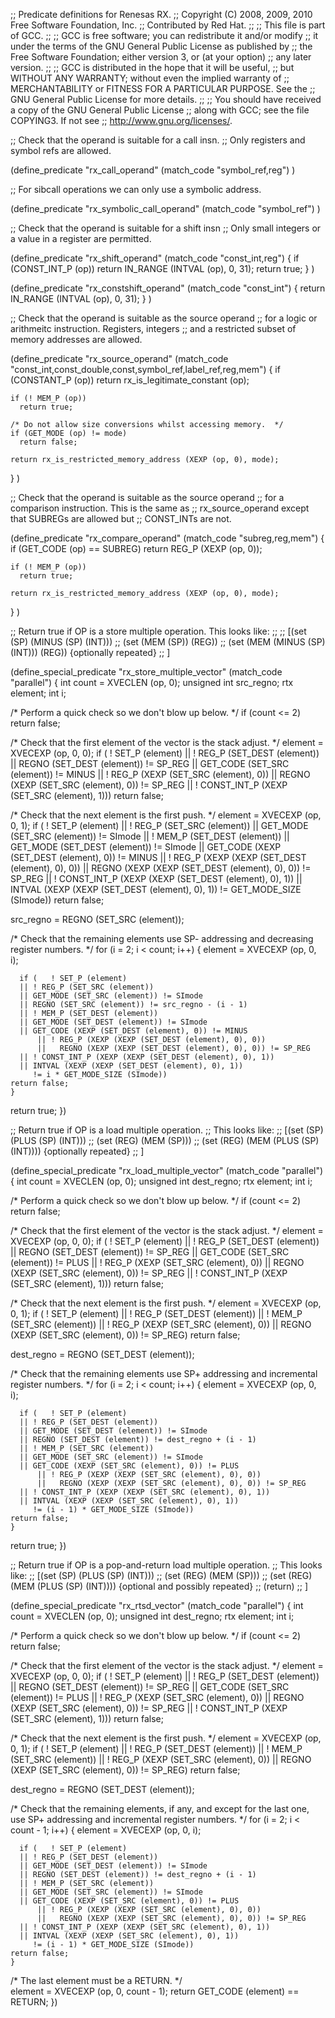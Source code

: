 ;; Predicate definitions for Renesas RX.
;; Copyright (C) 2008, 2009, 2010 Free Software Foundation, Inc.
;; Contributed by Red Hat.
;;
;; This file is part of GCC.
;;
;; GCC is free software; you can redistribute it and/or modify
;; it under the terms of the GNU General Public License as published by
;; the Free Software Foundation; either version 3, or (at your option)
;; any later version.
;;
;; GCC is distributed in the hope that it will be useful,
;; but WITHOUT ANY WARRANTY; without even the implied warranty of
;; MERCHANTABILITY or FITNESS FOR A PARTICULAR PURPOSE.  See the
;; GNU General Public License for more details.
;;
;; You should have received a copy of the GNU General Public License
;; along with GCC; see the file COPYING3.  If not see
;; <http://www.gnu.org/licenses/>.



;; Check that the operand is suitable for a call insn.
;; Only registers and symbol refs are allowed.

(define_predicate "rx_call_operand"
  (match_code "symbol_ref,reg")
)

;; For sibcall operations we can only use a symbolic address.

(define_predicate "rx_symbolic_call_operand"
  (match_code "symbol_ref")
)

;; Check that the operand is suitable for a shift insn
;; Only small integers or a value in a register are permitted.

(define_predicate "rx_shift_operand"
  (match_code "const_int,reg")
  {
    if (CONST_INT_P (op))
      return IN_RANGE (INTVAL (op), 0, 31);
    return true;
  }
)

(define_predicate "rx_constshift_operand"
  (match_code "const_int")
  {
    return IN_RANGE (INTVAL (op), 0, 31);
  }
)

;; Check that the operand is suitable as the source operand
;; for a logic or arithmeitc instruction.  Registers, integers
;; and a restricted subset of memory addresses are allowed.

(define_predicate "rx_source_operand"
  (match_code "const_int,const_double,const,symbol_ref,label_ref,reg,mem")
  {
    if (CONSTANT_P (op))
      return rx_is_legitimate_constant (op);

    if (! MEM_P (op))
      return true;
      
    /* Do not allow size conversions whilst accessing memory.  */
    if (GET_MODE (op) != mode)
      return false;

    return rx_is_restricted_memory_address (XEXP (op, 0), mode);
  }
)

;; Check that the operand is suitable as the source operand
;; for a comparison instruction.  This is the same as
;; rx_source_operand except that SUBREGs are allowed but
;; CONST_INTs are not.

(define_predicate "rx_compare_operand"
  (match_code "subreg,reg,mem")
  {
    if (GET_CODE (op) == SUBREG)
      return REG_P (XEXP (op, 0));
    
    if (! MEM_P (op))
      return true;

    return rx_is_restricted_memory_address (XEXP (op, 0), mode);
  }
)

;; Return true if OP is a store multiple operation.  This looks like:
;;
;;   [(set (SP) (MINUS (SP) (INT)))
;;    (set (MEM (SP)) (REG))
;;    (set (MEM (MINUS (SP) (INT))) (REG)) {optionally repeated}
;;   ]

(define_special_predicate "rx_store_multiple_vector"
  (match_code "parallel")
{
  int count = XVECLEN (op, 0);
  unsigned int src_regno;
  rtx element;
  int i;

  /* Perform a quick check so we don't blow up below.  */
  if (count <= 2)
    return false;

  /* Check that the first element of the vector is the stack adjust.  */
  element = XVECEXP (op, 0, 0);
  if (   ! SET_P (element)
      || ! REG_P (SET_DEST (element))
      ||   REGNO (SET_DEST (element)) != SP_REG
      ||   GET_CODE (SET_SRC (element)) != MINUS
      || ! REG_P (XEXP (SET_SRC (element), 0))
      ||   REGNO (XEXP (SET_SRC (element), 0)) != SP_REG
      || ! CONST_INT_P (XEXP (SET_SRC (element), 1)))
    return false;
	 
  /* Check that the next element is the first push.  */
  element = XVECEXP (op, 0, 1);
  if (   ! SET_P (element)
      || ! REG_P (SET_SRC (element))
      || GET_MODE (SET_SRC (element)) != SImode
      || ! MEM_P (SET_DEST (element))
      || GET_MODE (SET_DEST (element)) != SImode
      || GET_CODE (XEXP (SET_DEST (element), 0)) != MINUS
      || ! REG_P (XEXP (XEXP (SET_DEST (element), 0), 0))
      ||   REGNO (XEXP (XEXP (SET_DEST (element), 0), 0)) != SP_REG
      || ! CONST_INT_P (XEXP (XEXP (SET_DEST (element), 0), 1))
      || INTVAL (XEXP (XEXP (SET_DEST (element), 0), 1))
        != GET_MODE_SIZE (SImode))
    return false;

  src_regno = REGNO (SET_SRC (element));

  /* Check that the remaining elements use SP-<disp>
     addressing and decreasing register numbers.  */
  for (i = 2; i < count; i++)
    {
      element = XVECEXP (op, 0, i);

      if (   ! SET_P (element)
	  || ! REG_P (SET_SRC (element))
	  || GET_MODE (SET_SRC (element)) != SImode
	  || REGNO (SET_SRC (element)) != src_regno - (i - 1)
	  || ! MEM_P (SET_DEST (element))
	  || GET_MODE (SET_DEST (element)) != SImode
	  || GET_CODE (XEXP (SET_DEST (element), 0)) != MINUS
          || ! REG_P (XEXP (XEXP (SET_DEST (element), 0), 0))
          ||   REGNO (XEXP (XEXP (SET_DEST (element), 0), 0)) != SP_REG
	  || ! CONST_INT_P (XEXP (XEXP (SET_DEST (element), 0), 1))
	  || INTVAL (XEXP (XEXP (SET_DEST (element), 0), 1))
	     != i * GET_MODE_SIZE (SImode))
	return false;
    }
  return true;
})

;; Return true if OP is a load multiple operation.
;; This looks like:
;;  [(set (SP) (PLUS (SP) (INT)))
;;   (set (REG) (MEM (SP)))
;;   (set (REG) (MEM (PLUS (SP) (INT)))) {optionally repeated}
;;  ]

(define_special_predicate "rx_load_multiple_vector"
  (match_code "parallel")
{
  int count = XVECLEN (op, 0);
  unsigned int dest_regno;
  rtx element;
  int i;

  /* Perform a quick check so we don't blow up below.  */
  if (count <= 2)
    return false;

  /* Check that the first element of the vector is the stack adjust.  */
  element = XVECEXP (op, 0, 0);
  if (   ! SET_P (element)
      || ! REG_P (SET_DEST (element))
      ||   REGNO (SET_DEST (element)) != SP_REG
      ||   GET_CODE (SET_SRC (element)) != PLUS
      || ! REG_P (XEXP (SET_SRC (element), 0))
      ||   REGNO (XEXP (SET_SRC (element), 0)) != SP_REG
      || ! CONST_INT_P (XEXP (SET_SRC (element), 1)))
    return false;
	 
  /* Check that the next element is the first push.  */
  element = XVECEXP (op, 0, 1);
  if (   ! SET_P (element)
      || ! REG_P (SET_DEST (element))
      || ! MEM_P (SET_SRC (element))
      || ! REG_P (XEXP (SET_SRC (element), 0))
      ||   REGNO (XEXP (SET_SRC (element), 0)) != SP_REG)
    return false;

  dest_regno = REGNO (SET_DEST (element));

  /* Check that the remaining elements use SP+<disp>
     addressing and incremental register numbers.  */
  for (i = 2; i < count; i++)
    {
      element = XVECEXP (op, 0, i);

      if (   ! SET_P (element)
	  || ! REG_P (SET_DEST (element))
	  || GET_MODE (SET_DEST (element)) != SImode
	  || REGNO (SET_DEST (element)) != dest_regno + (i - 1)
	  || ! MEM_P (SET_SRC (element))
	  || GET_MODE (SET_SRC (element)) != SImode
	  || GET_CODE (XEXP (SET_SRC (element), 0)) != PLUS
          || ! REG_P (XEXP (XEXP (SET_SRC (element), 0), 0))
          ||   REGNO (XEXP (XEXP (SET_SRC (element), 0), 0)) != SP_REG
	  || ! CONST_INT_P (XEXP (XEXP (SET_SRC (element), 0), 1))
	  || INTVAL (XEXP (XEXP (SET_SRC (element), 0), 1))
	     != (i - 1) * GET_MODE_SIZE (SImode))
	return false;
    }
  return true;
})

;; Return true if OP is a pop-and-return load multiple operation.
;; This looks like:
;;  [(set (SP) (PLUS (SP) (INT)))
;;   (set (REG) (MEM (SP)))
;;   (set (REG) (MEM (PLUS (SP) (INT)))) {optional and possibly repeated}
;;   (return)
;;  ]

(define_special_predicate "rx_rtsd_vector"
  (match_code "parallel")
{
  int count = XVECLEN (op, 0);
  unsigned int dest_regno;
  rtx element;
  int i;

  /* Perform a quick check so we don't blow up below.  */
  if (count <= 2)
    return false;

  /* Check that the first element of the vector is the stack adjust.  */
  element = XVECEXP (op, 0, 0);
  if (   ! SET_P (element)
      || ! REG_P (SET_DEST (element))
      ||   REGNO (SET_DEST (element)) != SP_REG
      ||   GET_CODE (SET_SRC (element)) != PLUS
      || ! REG_P (XEXP (SET_SRC (element), 0))
      ||   REGNO (XEXP (SET_SRC (element), 0)) != SP_REG
      || ! CONST_INT_P (XEXP (SET_SRC (element), 1)))
    return false;
	 
  /* Check that the next element is the first push.  */
  element = XVECEXP (op, 0, 1);
  if (   ! SET_P (element)
      || ! REG_P (SET_DEST (element))
      || ! MEM_P (SET_SRC (element))
      || ! REG_P (XEXP (SET_SRC (element), 0))
      ||   REGNO (XEXP (SET_SRC (element), 0)) != SP_REG)
    return false;

  dest_regno = REGNO (SET_DEST (element));

  /* Check that the remaining elements, if any, and except
     for the last one, use SP+<disp> addressing and incremental
     register numbers.  */
  for (i = 2; i < count - 1; i++)
    {
      element = XVECEXP (op, 0, i);

      if (   ! SET_P (element)
	  || ! REG_P (SET_DEST (element))
	  || GET_MODE (SET_DEST (element)) != SImode
	  || REGNO (SET_DEST (element)) != dest_regno + (i - 1)
	  || ! MEM_P (SET_SRC (element))
	  || GET_MODE (SET_SRC (element)) != SImode
	  || GET_CODE (XEXP (SET_SRC (element), 0)) != PLUS
          || ! REG_P (XEXP (XEXP (SET_SRC (element), 0), 0))
          ||   REGNO (XEXP (XEXP (SET_SRC (element), 0), 0)) != SP_REG
	  || ! CONST_INT_P (XEXP (XEXP (SET_SRC (element), 0), 1))
	  || INTVAL (XEXP (XEXP (SET_SRC (element), 0), 1))
	     != (i - 1) * GET_MODE_SIZE (SImode))
	return false;
    }

  /* The last element must be a RETURN.  */    
  element = XVECEXP (op, 0, count - 1);
  return GET_CODE (element) == RETURN;
})
